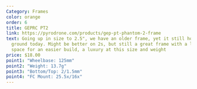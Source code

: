 ```yaml
---
Category: Frames
color: orange
order: 6
title: GEPRC PT2
link: https://pyrodrone.com/products/gep-pt-phantom-2-frame
text: Going up in size to 2.5", we have an older frame, yet it still holds
  ground today. Might be better on 2s, but still a great frame with a lot of
  space for an easier build, a luxury at this size and weight
price: $18.00
point1: "Wheelbase: 125mm"
point2: "Weight: 13.7g"
point3: "Bottom/Top: 2/1.5mm"
point4: "FC Mount: 25.5x/16x"
---
```

